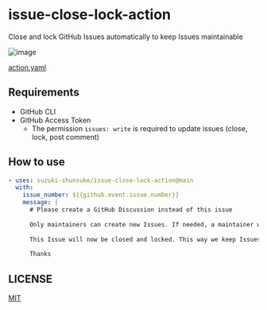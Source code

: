 # issue-close-lock-action

Close and lock GitHub Issues automatically to keep Issues maintainable

![image](https://user-images.githubusercontent.com/13323303/236376582-547f36e9-316c-4ee4-b79d-3dc972550611.png)

[action.yaml](action.yaml)

## Requirements

- GitHub CLI
- GitHub Access Token
  - The permission `issues: write` is required to update issues (close, lock, post comment)

## How to use

```yaml
- uses: suzuki-shunsuke/issue-close-lock-action@main
  with:
    issue_number: ${{github.event.issue.number}}
    message: |
      # Please create a GitHub Discussion instead of this issue
  
      Only maintainers can create new Issues. If needed, a maintainer will create an Issue after your Discussion been triaged and confirmed.
  
      This Issue will now be closed and locked. This way we keep Issues actionable, and free of duplicates or wrong bug reports.
  
      Thanks
```

## LICENSE

[MIT](LICENSE)
